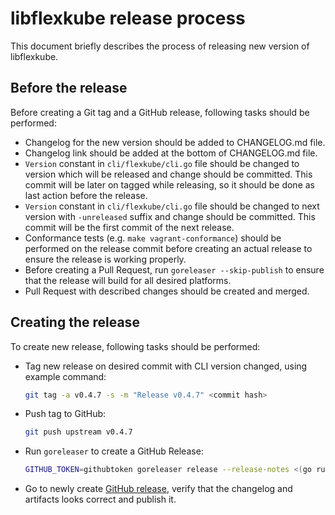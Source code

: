 # libflexkube release process

This document briefly describes the process of releasing new version of libflexkube.

## Before the release

Before creating a Git tag and a GitHub release, following tasks should be performed:

- Changelog for the new version should be added to CHANGELOG.md file.
- Changelog link should be added at the bottom of CHANGELOG.md file.
- `Version` constant in `cli/flexkube/cli.go` file should be changed to version which will be released and change should be committed. This commit will be later on tagged while releasing, so it should be done as last action before the release.
- `Version` constant in `cli/flexkube/cli.go` file should be changed to next version with `-unreleased` suffix and change should be committed. This commit will be the first commit of the next release.
- Conformance tests (e.g. `make vagrant-conformance`) should be performed on the release commit before creating an actual release to ensure the release is working properly.
- Before creating a Pull Request, run `goreleaser --skip-publish` to ensure that the release will build for all desired platforms.
- Pull Request with described changes should be created and merged.

## Creating the release

To create new release, following tasks should be performed:

- Tag new release on desired commit with CLI version changed, using example command:

  ```sh
  git tag -a v0.4.7 -s -m "Release v0.4.7" <commit hash>
  ```

- Push tag to GitHub:

  ```sh
  git push upstream v0.4.7
  ```

- Run `goreleaser` to create a GitHub Release:

  ```sh
  GITHUB_TOKEN=githubtoken goreleaser release --release-notes <(go run github.com/rcmachado/changelog@0.7.0 show 0.4.7)
  ```

- Go to newly create [GitHub release](https://github.com/flexkube/libflexkube/releases/tag/v0.4.7), verify that the changelog and artifacts looks correct and publish it.
